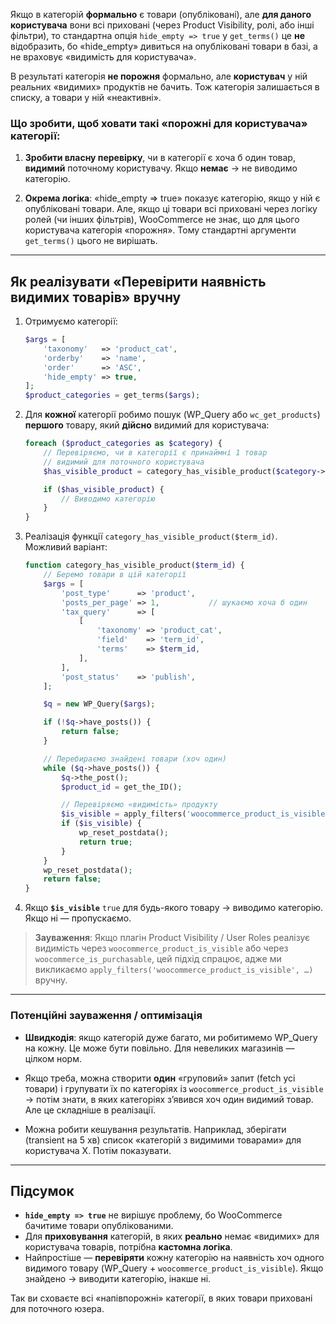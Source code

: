 Якщо в категорій **формально** є товари (опубліковані), але **для даного користувача** вони всі приховані (через Product Visibility, ролі, або інші фільтри), то стандартна опція `hide_empty => true` у `get_terms()` це **не** відобразить, бо «hide_empty» дивиться на опубліковані товари в базі, а не враховує «видимість для користувача».

В результаті категорія **не порожня** формально, але **користувач** у ній реальних «видимих» продуктів не бачить. Тож категорія залишається в списку, а товари у ній «неактивні».

### Що зробити, щоб **ховати** такі «порожні для користувача» категорії:

1. **Зробити власну перевірку**, чи в категорії є хоча б один товар, **видимий** поточному користувачу. Якщо **немає** → не виводимо категорію.

2. **Окрема логіка**: «hide_empty => true» показує категорію, якщо у ній є опубліковані товари. Але, якщо ці товари всі приховані через логіку ролей (чи інших фільтрів), WooCommerce не знає, що для цього користувача категорія «порожня». Тому стандартні аргументи `get_terms()` цього не вирішать.

---

## Як реалізувати «Перевірити наявність видимих товарів» вручну

1. Отримуємо категорії:
   ```php
   $args = [
       'taxonomy'   => 'product_cat',
       'orderby'    => 'name',
       'order'      => 'ASC',
       'hide_empty' => true,
   ];
   $product_categories = get_terms($args);
   ```

2. Для **кожної** категорії робимо пошук (WP_Query або `wc_get_products`) **першого** товару, який **дійсно** видимий для користувача:

   ```php
   foreach ($product_categories as $category) {
       // Перевіряємо, чи в категорії є принаймні 1 товар
       // видимий для поточного користувача
       $has_visible_product = category_has_visible_product($category->term_id);

       if ($has_visible_product) {
           // Виводимо категорію
       }
   }
   ```

3. Реалізація функції `category_has_visible_product($term_id)`. Можливий варіант:

   ```php
   function category_has_visible_product($term_id) {
       // Беремо товари в цій категорії
       $args = [
           'post_type'      => 'product',
           'posts_per_page' => 1,           // шукаємо хоча б один
           'tax_query'      => [
               [
                   'taxonomy' => 'product_cat',
                   'field'    => 'term_id',
                   'terms'    => $term_id,
               ],
           ],
           'post_status'    => 'publish',
       ];

       $q = new WP_Query($args);

       if (!$q->have_posts()) {
           return false;
       }

       // Перебираємо знайдені товари (хоч один)
       while ($q->have_posts()) {
           $q->the_post();
           $product_id = get_the_ID();

           // Перевіряємо «видимість» продукту
           $is_visible = apply_filters('woocommerce_product_is_visible', true, $product_id);
           if ($is_visible) {
               wp_reset_postdata();
               return true;
           }
       }
       wp_reset_postdata();
       return false;
   }
   ```

4. Якщо **`$is_visible`** `true` для будь-якого товару → виводимо категорію. Якщо ні — пропускаємо.

> **Зауваження**: Якщо плагін Product Visibility / User Roles реалізує видимість через `woocommerce_product_is_visible` або через `woocommerce_is_purchasable`, цей підхід спрацює, адже ми викликаємо `apply_filters('woocommerce_product_is_visible', …)` вручну.

---

### Потенційні зауваження / оптимізація

- **Швидкодія**: якщо категорій дуже багато, ми робитимемо WP_Query на кожну. Це може бути повільно. Для невеликих магазинів — цілком норм.

- Якщо треба, можна створити **один** «груповий» запит (fetch усі товари) і групувати їх по категоріях із `woocommerce_product_is_visible` → потім знати, в яких категоріях з’явився хоч один видимий товар. Але це складніше в реалізації.

- Можна робити кешування результатів. Наприклад, зберігати (transient на 5 хв) список «категорій з видимими товарами» для користувача X. Потім показувати.

---

## Підсумок

- **`hide_empty => true`** не вирішує проблему, бо WooCommerce бачитиме товари опублікованими.
- Для **приховування** категорій, в яких **реально** немає «видимих» для користувача товарів, потрібна **кастомна логіка**.
- Найпростіше — **перевіряти** кожну категорію на наявність хоч одного видимого товару (WP_Query + `woocommerce_product_is_visible`). Якщо знайдено → виводити категорію, інакше ні.

Так ви сховаєте всі «напівпорожні» категорії, в яких товари приховані для поточного юзера.

